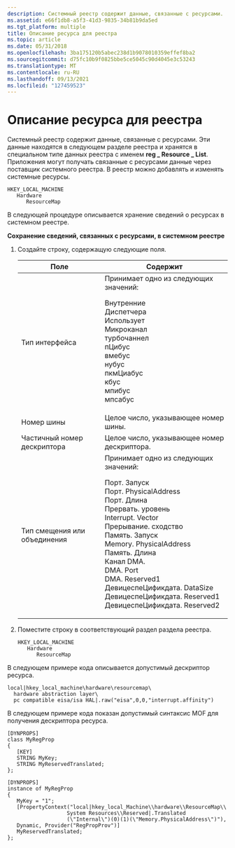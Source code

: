 ```yaml
---
description: Системный реестр содержит данные, связанные с ресурсами.
ms.assetid: e66f1db8-a5f3-41d3-9835-34b81b9da5ed
ms.tgt_platform: multiple
title: Описание ресурса для реестра
ms.topic: article
ms.date: 05/31/2018
ms.openlocfilehash: 3ba175120b5abec238d1b9078010359effef8ba2
ms.sourcegitcommit: d75fc10b9f0825bbe5ce5045c90d4045e3c53243
ms.translationtype: MT
ms.contentlocale: ru-RU
ms.lasthandoff: 09/13/2021
ms.locfileid: "127459523"
---
```

# <a name="describing-a-resource-for-the-registry"></a>Описание ресурса для реестра

Системный реестр содержит данные, связанные с ресурсами. Эти данные находятся в следующем разделе реестра и хранятся в специальном типе данных реестра с именем **reg \_ Resource \_ List**. Приложения могут получать связанные с ресурсами данные через поставщик системного реестра. В реестр можно добавлять и изменять системные ресурсы.

```
HKEY_LOCAL_MACHINE
   Hardware
      ResourceMap
```

В следующей процедуре описывается хранение сведений о ресурсах в системном реестре.

**Сохранение сведений, связанных с ресурсами, в системном реестре**

1.  Создайте строку, содержащую следующие поля.

    

    <table>
    <thead>
    <tr class="header">
    <th>Поле</th>
    <th>Содержит</th>
    </tr>
    </thead>
    <tbody>
    <tr class="odd">
    <td>Тип интерфейса</td>
    <td>Принимает одно из следующих значений:<br/> <dl> Внутренние<br />
    Диспетчера<br />
    Использует<br />
    Микроканал<br />
    турбочаннел<br />
    пЦибус<br />
    вмебус<br />
    нубус<br />
    пкмЦиабус<br />
    кбус<br />
    мпибус<br />
    мпсабус<br />
    </dl></td>
    </tr>
    <tr class="even">
    <td>Номер шины</td>
    <td>Целое число, указывающее номер шины.</td>
    </tr>
    <tr class="odd">
    <td>Частичный номер дескриптора</td>
    <td>Целое число, указывающее номер дескриптора.</td>
    </tr>
    <tr class="even">
    <td>Тип смещения или объединения</td>
    <td>Принимает одно из следующих значений:<br/> <dl> Порт. Запуск<br />
    Порт. PhysicalAddress<br />
    Порт. Длина<br />
    Прервать. уровень<br />
    Interrupt. Vector<br />
    Прерывание. сходство<br />
    Память. Запуск<br />
    Memory. PhysicalAddress<br />
    Память. Длина<br />
    Канал DMA.<br />
    DMA. Port<br />
    DMA. Reserved1<br />
    ДевицеспеЦификдата. DataSize<br />
    ДевицеспеЦификдата. Reserved1<br />
    ДевицеспеЦификдата. Reserved2<br />
    </dl></td>
    </tr>
    </tbody>
    </table>

    

     

2.  Поместите строку в соответствующий раздел раздела реестра.

    ```
    HKEY_LOCAL_MACHINE
       Hardware
          ResourceMap
    ```

В следующем примере кода описывается допустимый дескриптор ресурса.

``` syntax
local|hkey_local_machine\hardware\resourcemap\
  hardware abstraction layer\
  pc compatible eisa/isa HAL|.raw("eisa",0,0,"interrupt.affinity")
```

В следующем примере кода показан допустимый синтаксис MOF для получения дескриптора ресурса.

``` syntax
[DYNPROPS] 
class MyRegProp
{    
   [KEY]  
   STRING MyKey; 
   STRING MyReservedTranslated;
};

[DYNPROPS] 
instance of MyRegProp
{
   MyKey = "1";
   [PropertyContext("local|hkey_local_Machine\\hardware\\ResourceMap\\
                   System Resources\\Reserved|.Translated
                   (\"Internal\")(0)(1)(\"Memory.PhysicalAddress\")"),
   Dynamic, Provider("RegPropProv")] 
   MyReservedTranslated;
};
```

 

 




